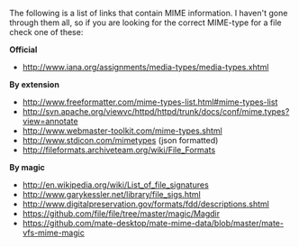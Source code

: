 The following is a list of links that contain MIME information.
I haven't gone through them all, so if you are looking for the correct MIME-type for a file check one of these:

**Official**
- http://www.iana.org/assignments/media-types/media-types.xhtml

**By extension**
- http://www.freeformatter.com/mime-types-list.html#mime-types-list
- http://svn.apache.org/viewvc/httpd/httpd/trunk/docs/conf/mime.types?view=annotate
- http://www.webmaster-toolkit.com/mime-types.shtml
- http://www.stdicon.com/mimetypes (json formatted)
- http://fileformats.archiveteam.org/wiki/File_Formats

**By magic**
- http://en.wikipedia.org/wiki/List_of_file_signatures
- http://www.garykessler.net/library/file_sigs.html
- http://www.digitalpreservation.gov/formats/fdd/descriptions.shtml
- https://github.com/file/file/tree/master/magic/Magdir
- https://github.com/mate-desktop/mate-mime-data/blob/master/mate-vfs-mime-magic
